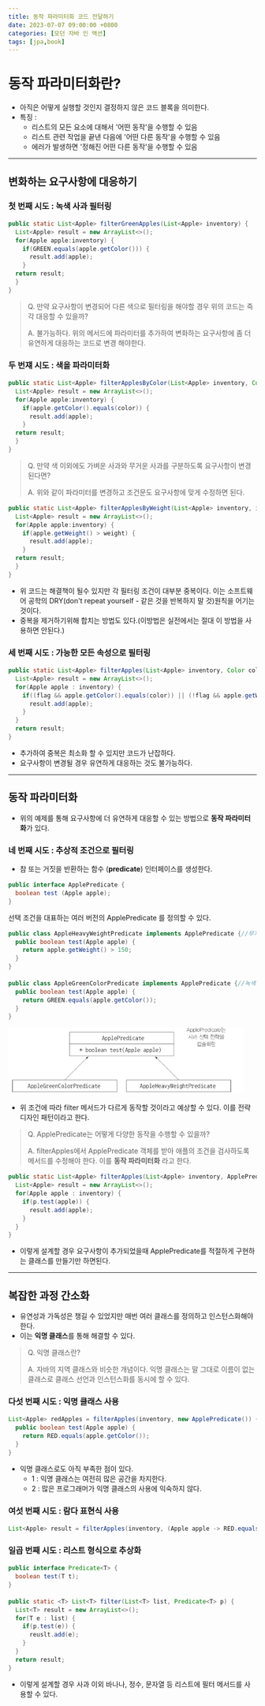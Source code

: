 ```yaml
---
title: 동작 파라미터화 코드 전달하기
date: 2023-07-07 09:00:00 +0800
categories: [모던 자바 인 액션]
tags: [jpa,book]
---
```


# 동작 파라미터화란?

- 아직은 어떻게 실행할 것인지 결정하지 않은 코드 블록을 의미한다.
- 특징 :
  - 리스트의 모든 요소에 대해서 '어떤 동작'을 수행할 수 있음
  - 리스트 관련 작업을 끝낸 다음에 '어떤 다른 동작'을 수행할 수 있음
  - 에러가 발생하면 '정해진 어떤 다른 동작'을 수행할 수 있음

---

## 변화하는 요구사항에 대응하기

### 첫 번째 시도 : 녹색 사과 필터링

```java
public static List<Apple> filterGreenApples(List<Apple> inventory) {
  List<Apple> result = new ArrayList<>();
  for(Apple apple:inventory) {
    if(GREEN.equals(apple.getColor())) {
      result.add(apple);
    }
  return result;
  }
}
```

> Q. 만약 요구사항이 변경되어 다른 색으로 필터링을 해야할 경우 위의 코드는 즉각 대응할 수 있을까?
>
> A. 불가능하다. 위의 메서드에 파라미터를 추가하여 변화하는 요구사항에 좀 더 유연하게 대응하는 코드로 변경 해야한다.

### 두 번쟤 시도 : 색을 파라미터화

```java
public static List<Apple> filterApplesByColor(List<Apple> inventory, Color color) {
  List<Apple> result = new ArrayList<>();
  for(Apple apple:inventory) {
    if(apple.getColor().equals(color)) {
      result.add(apple);
    }
  return result;
  }
}
```

> Q. 만약 색 이외에도 가벼운 사과와 무거운 사과를 구분하도록 요구사항이 변경된다면?
>
> A. 위와 같이 파라미터를 변경하고 조건문도 요구사항에 맞게 수정하면 된다.

```java
public static List<Apple> filterApplesByWeight(List<Apple> inventory, int weight) {
  List<Apple> result = new ArrayList<>();
  for(Apple apple:inventory) {
    if(apple.getWeight() > weight) {
      result.add(apple);
    }
  return result;
  }
}
```

- 위 코드는 해결책이 될수 있지만 각 필터링 조건이 대부분 중복이다. 이는 소프트웨어 공학의 DRY(don't repeat yourself - 같은 것을 반복하지 말 것)원칙을 어기는 것이다.
- 중복을 제거하기위해 합치는 방법도 있다.(이방법은 실전에서는 절대 이 방법을 사용하면 안된다.)

### 세 번째 시도 : 가능한 모든 속성으로 필터링

```java
public static List<Apple> filterApples(List<Apple> inventory, Color color, int weight, boolean flag) {
  List<Apple> result = new ArrayList<>();
  for(Apple apple : inventory) {
    if((flag && apple.getColor().equals(color)) || (!flag && apple.getWeight() > weight)) {
      result.add(apple);
    }
  }
  return result;
}
```

- 추가하여 중복은 최소화 할 수 있지만 코드가 난잡하다.
- 요구사항이 변경될 경우 유연하게 대응하는 것도 불가능하다.

---

## 동작 파라미터화

- 위의 예제를 통해 요구사항에 더 유연하게 대응할 수 있는 방법으로 **동작 파라미터화**가 있다.

### 네 번째 시도 : 추상적 조건으로 필터링

- 참 또는 거짓을 반환하는 함수 (**predicate**) 인터페이스를 생성한다.

```java
public interface ApplePredicate {
  boolean test (Apple apple);
}
```

선택 조건을 대표하는 여러 버전의 ApplePredicate 를 정의할 수 있다.

```java
public class AppleHeavyWeightPredicate implements ApplePredicate {//무거운 사과만 선택
  public boolean test(Apple apple) {
    return apple.getWeight() > 150;
  }
}

public class AppleGreenColorPredicate implements ApplePredicate {//녹색 사과만 선택
  public boolean test(Apple apple) {
    return GREEN.equals(apple.getColor());
  }
}
```

<img src="images/modern/chapter2/1.png">

- 위 조건에 따라 filter 메서드가 다르게 동작할 것이라고 예상할 수 있다. 이를 전략 디자인 패턴이라고 한다.

> Q. ApplePredicate는 어떻게 다양한 동작을 수행할 수 있을까?
>
> A. filterApples에서 ApplePredicate 객체를 받아 애플의 조건을 검사하도록 메서드를 수정해야 한다.
> 이를 **동작 파라미터화** 라고 한다.

```java
public static List<Apple> filterApples(List<Apple> inventory, ApplePredicate p) {
  List<Apple> result = new ArrayList<>();
  for(Apple apple : inventory) {
    if(p.test(apple)) {
      result.add(apple);
    }
  }
}
```

- 이렇게 설계할 경우 요구사항이 추가되었을때 ApplePredicate를 적절하게 구현하는 클래스를 만들기만 하면된다.

---

## 복잡한 과정 간소화

- 유연성과 가독성은 챙길 수 있었지만 매번 여러 클래스를 정의하고 인스턴스화해야 한다.
- 이는 **익명 클래스**를 통해 해결할 수 있다.

> Q. 익명 클래스란?
>
> A. 자바의 지역 클래스와 비슷한 개념이다. 익명 클래스는 말 그대로 이름이 없는 클래스로 클래스 선언과 인스턴스화를 동시에 할 수 있다.

### 다섯 번째 시도 : 익명 클래스 사용

```java
List<Apple> redApples = filterApples(inventory, new ApplePredicate()) {
  public boolean test(Apple apple) {
    return RED.equals(apple.getColor());
  }
}
```

- 익명 클래스로도 아직 부족한 점이 있다.
  - 1 : 익명 클래스는 여전히 많은 공간을 차지한다.
  - 2 : 많은 프로그래머가 익명 클래스의 사용에 익숙하지 않다.

### 여섯 번째 시도 : 람다 표현식 사용

```java
List<Apple> result = filterApples(inventory, (Apple apple -> RED.equals(apple.getColor())));
```

### 일곱 번째 시도 : 리스트 형식으로 추상화

```java
public interface Predicate<T> {
  boolean test(T t);
}

public static <T> List<T> filter(List<T> list, Predicate<T> p) {
  List<T> result = new ArrayList<>();
  for(T e : list) {
    if(p.test(e)) {
      reuslt.add(e);
    }
  }
  return result;
}
```

- 이렇게 설계할 경우 사과 이외 바나나, 정수, 문자열 등 리스트에 필터 메서드를 사용할 수 있다.
